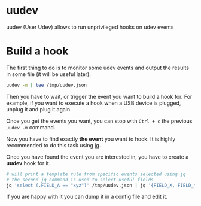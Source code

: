 # uudev
uudev (User Udev) allows to run unprivileged hooks on udev events

# Build a hook

The first thing to do is to monitor some udev events and output the
results in some file (it will be useful later).

```bash
uudev -m | tee /tmp/uudev.json
```

Then you have to wait, or trigger the event you want to build a hook
for. For example, if you want to execute a hook when a USB device is
plugged, unplug it and plug it again.

Once you get the events you want, you can stop with `Ctrl + c` the 
previous `uudev -m` command.

Now you have to find exactly **the event** you want to hook. It is 
highly recommended to do this task using [jq](https://jqlang.github.io/jq/).

Once you have found the event you are interested in, you have to create 
a **uudev** hook for it. 

```bash
# will print a template rule from specific events selected using jq
# the second jq command is used to select useful fields
jq 'select (.FIELD_A == "xyz")' /tmp/uudev.json | jq '{FIELD_X, FIELD_Y}'  | uudev -t
```

If you are happy with it you can dump it in a config file and edit it.
